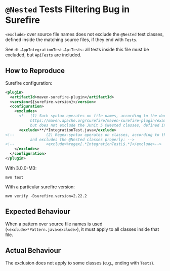 # `@Nested` Tests Filtering Bug in Surefire

`<exclude>` over source file names does not exclude
the `@Nested` test classes, defined inside the matching
source files, if they end with `Tests`.

See `dt.AppIntegrationTest.ApiTests`: all tests inside this
file must be excluded, but `ApiTests` are included.

## How to Reproduce

Surefire configuration:
```xml
<plugin>
  <artifactId>maven-surefire-plugin</artifactId>
  <version>${surefire.version}</version>
  <configuration>
    <excludes>
      <!-- (1) Such syntax operates on file names, according to the docs:
           https://maven.apache.org/surefire/maven-surefire-plugin/examples/inclusion-exclusion.html
           but does not exclude the JUnit 5 @Nested classes, defined in *matching* files. -->
      <exclude>**/*IntegrationTest.java</exclude>
<!--              (2) Regex-syntax operates on classes, according to the docs;
           and excludes the @Nested classes properly: -->
<!--              <exclude>%regex[.*IntegrationTest\$.*]</exclude>-->
    </excludes>
  </configuration>
</plugin>
```

With 3.0.0-M3:
```shell script
mvn test
```

With a particular surefire version:

```shell script
mvn verify -Dsurefire.version=2.22.2
```

## Expected Behaviour

When a pattern over source file names is used (`<exclude>*Pattern.java<exclude>`),
it must apply to all classes inside that file.

## Actual Behaviour

The exclusion does not apply to some classes (e.g., ending with `Tests`).